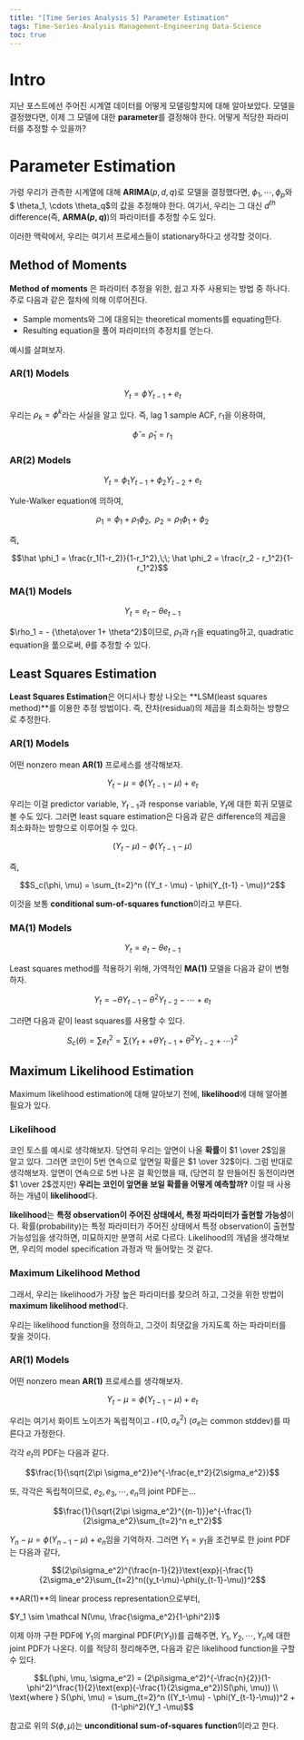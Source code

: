 ```yaml
---
title: "[Time Series Analysis 5] Parameter Estimation"
tags: Time-Series-Analysis Management-Engineering Data-Science
toc: true
---
```


# Intro
지난 포스트에선 주어진 시계열 데이터를 어떻게 모델링할지에 대해 알아보았다. 모델을 결정했다면, 이제 그 모델에 대한 **parameter**를 결정해야 한다. 어떻게 적당한 파라미터를 추정할 수 있을까?


# Parameter Estimation
가령 우리가 관측한 시계열에 대해 **ARIMA**($p,d,q$)로 모델을 결정했다면, $\phi_1, \cdots, \phi_p$와 $ \theta_1, \cdots \theta_q$의 값을 추정해야 한다. 여기서, 우리는 그 대신 $d^{th}$ difference(즉, **ARMA($p,q$)**)의 파라미터를 추정할 수도 있다.

이러한 맥락에서, 우리는 여기서 프로세스들이 stationary하다고 생각할 것이다.

## Method of Moments
**Method of moments** 은 파라미터 추정을 위한, 쉽고 자주 사용되는 방법 중 하나다. 주로 다음과 같은 절차에 의해 이루어진다.

- Sample moments와 그에 대응되는 theoretical moments를 equating한다.
- Resulting equation을 풀어 파라미터의 추정치를 얻는다.
  
예시를 살펴보자.

### AR(1) Models

$$Y_t= \phi Y_{t-1} + e_t$$

우리는 $\rho_k = \phi^k$라는 사실을 알고 있다. 즉, lag $1$ sample ACF, $r_1$을 이용하여,

$$\hat \phi = \hat \rho_1 = r_1$$

### AR(2) Models

$$Y_t= \phi_1 Y_{t-1} + \phi_2Y_{t-2} + e_t$$

Yule-Walker equation에 의하여,

$$\rho_1 = \phi_1 + \rho_1\phi_2, \;\; \rho_2 = \rho_1 \phi_1 + \phi_2$$

즉,

$$\hat \phi_1 = \frac{r_1(1-r_2)}{1-r_1^2},\;\; \hat \phi_2 = \frac{r_2 - r_1^2}{1-r_1^2}$$

### MA(1) Models

$$Y_t = e_t - \theta e_{t-1}$$

$\rho_1 = - {\theta\over 1+ \theta^2}$이므로, $\rho_1$과 $r_1$을 equating하고, quadratic equation을 풂으로써, $\theta$를 추정할 수 있다.

## Least Squares Estimation
**Least Squares Estimation**은 어디서나 항상 나오는 **LSM(least squares method)**를 이용한 추정 방법이다. 즉, 잔차(residual)의 제곱을 최소화하는 방향으로 추정한다.

### AR(1) Models
어떤 nonzero mean **AR(1)** 프로세스를 생각해보자.

$$Y_t - \mu = \phi(Y_{t-1} - \mu) + e_t$$

우리는 이걸 predictor variable, $Y_{t-1}$과 response variable, $Y_t$에 대한 회귀 모델로 볼 수도 있다. 그러면 least square estimation은 다음과 같은 difference의 제곱을 최소화하는 방향으로 이루어질 수 있다.

$$(Y_t - \mu) - \phi(Y_{t-1} - \mu) $$

즉, 

$$S_c(\phi, \mu) = \sum_{t=2}^n ((Y_t - \mu) - \phi(Y_{t-1} - \mu))^2$$

이것을 보통 **conditional sum-of-squares function**이라고 부른다.

### MA(1) Models

$$ Y_t = e_t - \theta e_{t-1}$$

Least squares method를 적용하기 위해, 가역적인 **MA(1)** 모델을 다음과 같이 변형하자.

$$Y_t = -\theta Y_{t-1} - \theta^2 Y_{t-2} - \cdots +e_t$$

그러면 다음과 같이 least squares를 사용할 수 있다.

$$S_c(\theta) = \sum e_t^2 = \sum(Y_t + +\theta Y_{t-1} + \theta^2 Y_{t-2} + \cdots)^2$$

## Maximum Likelihood Estimation
Maximum likelihood estimation에 대해 알아보기 전에, **likelihood**에 대해 알아볼 필요가 있다.

### Likelihood
코인 토스를 예시로 생각해보자. 당연히 우리는 앞면이 나올 **확률**이 $1 \over 2$임을 알고 있다. 그러면 코인이 $5$번 연속으로 앞면일 확률은 $1 \over 32$이다. 그럼 반대로 생각해보자. 앞면이 연속으로 $5$번 나온 걸 확인했을 때, (당연히 잘 만들어진 동전이라면 $1 \over 2$겠지만) **우리는 코인이 앞면을 보일 확률을 어떻게 예측할까?** 이럴 때 사용하는 개념이 **likelihood**다. 

**likelihood**는 **특정 observation이 주어진 상태에서, 특정 파라미터가 출현할 가능성**이다. 확률(probability)는 특정 파라미터가 주어진 상태에서 특정 observation이 출현할 가능성임을 생각하면, 미묘하지만 분명히 서로 다르다. Likelihood의 개념을 생각해보면, 우리의 model specification 과정과 딱 들어맞는 것 같다.

### Maximum Likelihood Method
그래서, 우리는 likelihood가 가장 높은 파라미터를 찾으려 하고, 그것을 위한 방법이 **maximum likelihood method**다. 

우리는 likelihood function을 정의하고, 그것이 최댓값을 가지도록 하는 파라미터를 찾을 것이다.

### AR(1) Models
어떤 nonzero mean **AR(1)** 프로세스를 생각해보자.

$$Y_t - \mu = \phi(Y_{t-1} - \mu) + e_t$$

우리는 여기서 화이트 노이즈가 독립적이고 $\mathcal N(0, \sigma_e^2)$ ($\sigma_e$는 common stddev)를 따른다고 가정한다.

각각 $e_t$의 PDF는 다음과 같다.

$$\frac{1}{\sqrt{2\pi \sigma_e^2}}e^{-\frac{e_t^2}{2\sigma_e^2}}$$

또, 각각은 독립적이므로, $e_2, e_3, \cdots, e_n$의 joint PDF는...

$$\frac{1}{\sqrt{2\pi \sigma_e^2}^{(n-1)}}e^{-\frac{1}{2\sigma_e^2}\sum_{t=2}^n e_t^2}$$

$Y_n-\mu = \phi(Y_{n-1}-\mu)+e_n$임을 기억하자. 그러면 $Y_1 = y_1$을 조건부로 한 joint PDF는 다음과 같다,

$$(2\pi\sigma_e^2)^{\frac{n-1}{2}}\text{exp}(-\frac{1}{2\sigma_e^2}\sum_{t=2}^n((y_t-\mu)-\phi(y_{t-1}-\mu))^2$$

**AR(1)**의 linear process representation으로부터,

$Y_1 \sim \mathcal N(\mu, \frac{\sigma_e^2}{1-\phi^2})$

이제 아까 구한 PDF에 $Y_1$의 marginal PDF($P(Y_1)$)를 곱해주면, $Y_1, Y_2, \cdots, Y_n$에 대한 joint PDF가 나온다. 이를 적당히 정리해주면, 다음과 같은 likelihood function을 구할 수 있다.

$$L(\phi, \mu, \sigma_e^2) = (2\pi\sigma_e^2)^{-\frac{n}{2}}(1-\phi^2)^\frac{1}{2}\text{exp}(-\frac{1}{2\sigma_e^2})S(\phi, \mu)) \\ \text{where } S(\phi, \mu) = \sum_{t=2}^n ((Y_t-\mu) - \phi(Y_{t-1}-\mu))^2 + (1-\phi^2)(Y_1 -\mu)$$

참고로 위의 $S(\phi,\mu)$는 **unconditional sum-of-squares function**이라고 한다.
